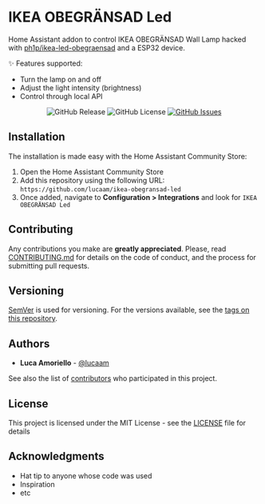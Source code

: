 # IKEA OBEGRÄNSAD Led

Home Assistant addon to control IKEA OBEGRÄNSAD Wall Lamp hacked with [ph1p/ikea-led-obegraensad](https://github.com/ph1p/ikea-led-obegraensad) and a ESP32 device.

✨ Features supported:

- Turn the lamp on and off
- Adjust the light intensity (brightness)
- Control through local API

<p align="center">
  <img alt="GitHub Release" src="https://img.shields.io/github/v/release/lucaam/ikea-obegransad-led">
  <img alt="GitHub License" src="https://img.shields.io/github/license/lucaam/ikea-obegransad-led">
  <a href="https://github.com/lucaam/ikea-obegransad-led/issues"><img alt="GitHub Issues" src="https://img.shields.io/github/issues/lucaam/ikea-obegransad-led"></a>
</p>

## Installation

The installation is made easy with the Home Assistant Community Store:

1. Open the Home Assistant Community Store
2. Add this repository using the following URL: `https://github.com/lucaam/ikea-obegransad-led`
3. Once added, navigate to **Configuration > Integrations** and look for `IKEA OBEGRÄNSAD Led`

## Contributing

Any contributions you make are **greatly appreciated**. Please, read [CONTRIBUTING.md](https://github.com/lucaam/ikea-obegransad-led/blob/main/CONTRIBUTING.md) for details on the code of conduct, and the process for submitting pull requests.

## Versioning

[SemVer](http://semver.org/) is used for versioning. For the versions available, see the [tags on this repository](https://github.com/lucaam/ikea-obegransad-led/tags). 

## Authors

* **Luca Amoriello** - [@lucaam](https://github.com/lucaam)

See also the list of [contributors](https://github.com/lucaam/ikea-obegransad-led/contributors) who participated in this project.

## License

This project is licensed under the MIT License - see the [LICENSE](LICENSE) file for details

## Acknowledgments

* Hat tip to anyone whose code was used
* Inspiration
* etc
